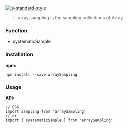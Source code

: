 [![js-standard-style](https://img.shields.io/badge/code%20style-standard-brightgreen.svg)](http://standardjs.com/)
> array-sampling is the sampling collections of Array

### Function
* systematicSample

### Installation
**npm:**
```
npm install --save arraySampling
```

### Usage
**API:**
```
// ES6
import sampling from 'arraySampling'
// or
import { systematicSample } from 'arraySampling'
```
